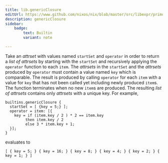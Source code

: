 ```yaml
---
title: lib.genericClosure
editUrl: https://www.github.com/nixos/nix/blob/master/src/libexpr/primops.cc
description: genericClosure
sidebar:
    badge: 
        text: Builtin
        variant: note

---
```


Take an *attrset* with values named `startSet` and `operator` in order to
return a *list of attrsets* by starting with the `startSet` and recursively
applying the `operator` function to each `item`. The *attrsets* in the
`startSet` and the *attrsets* produced by `operator` must contain a value
named `key` which is comparable. The result is produced by calling `operator`
for each `item` with a value for `key` that has not been called yet including
newly produced `item`s. The function terminates when no new `item`s are
produced. The resulting *list of attrsets* contains only *attrsets* with a
unique key. For example,

```
builtins.genericClosure {
  startSet = [ {key = 5;} ];
  operator = item: [{
    key = if (item.key / 2 ) * 2 == item.key
         then item.key / 2
         else 3 * item.key + 1;
  }];
}
```
evaluates to
```
[ { key = 5; } { key = 16; } { key = 8; } { key = 4; } { key = 2; } { key = 1; } ]
```
